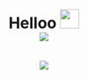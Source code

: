 <h1 align="center">Helloo <img src="https://media.giphy.com/media/TEnXkcsHrP4YedChhA/giphy.gif" width="35">
    <br><img src="https://komarev.com/ghpvc/?username=Nakshatra-14"></h1>

<p align="center">
    <br>
    <img src="https://github-readme-stats.vercel.app/api?username=Nakshatra-14&hide=contribs&show_icons=true&theme=dark">

    
